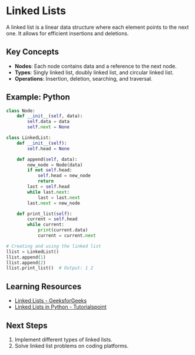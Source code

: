 # Linked Lists

A linked list is a linear data structure where each element points to the next one. It allows for efficient insertions and deletions.

## Key Concepts
- **Nodes**: Each node contains data and a reference to the next node.
- **Types**: Singly linked list, doubly linked list, and circular linked list.
- **Operations**: Insertion, deletion, searching, and traversal.

## Example: Python
```python
class Node:
    def __init__(self, data):
        self.data = data
        self.next = None

class LinkedList:
    def __init__(self):
        self.head = None

    def append(self, data):
        new_node = Node(data)
        if not self.head:
            self.head = new_node
            return
        last = self.head
        while last.next:
            last = last.next
        last.next = new_node

    def print_list(self):
        current = self.head
        while current:
            print(current.data)
            current = current.next

# Creating and using the linked list
llist = LinkedList()
llist.append(1)
llist.append(2)
llist.print_list()  # Output: 1 2
```

## Learning Resources

- [Linked Lists - GeeksforGeeks](https://www.geeksforgeeks.org/linked-list-data-structure/)
- [Linked Lists in Python - Tutorialspoint](https://www.tutorialspoint.com/python_data_structure/python_linked_lists.htm#:~:text=A%20linked%20list%20is%20created,list%20with%20three%20data%20elements.)

## Next Steps

1. Implement different types of linked lists.
2. Solve linked list problems on coding platforms.
